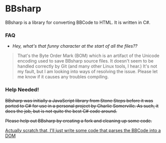 BBsharp
=======

BBsharp is a library for converting BBCode to HTML. It is written in C#.

### FAQ
* *Hey, what's that funny character at the start of all the files??*
> That's the Byte Order Mark (BOM) which is an artifact of the Unicode encoding used to save BBsharp source files. It doesn't seem to be handled correctly by Git (and many other Linux tools, I hear.) It's not my fault, but I am looking into ways of resolving the issue. Please let me know if it causes any troubles compiling.

### Help Needed!

<del>BBsharp was initially a JavaScript library from Stone Steps before it was ported to C# for use in a personal project by Charlie Somerville. As such, it does the job, but is not quite the best C# code around.</del>

<del>Please help out BBsharp by creating a fork and cleaning up some code.</del>

<ins>Actually scratch that, I'll just write some code that parses the BBCode into a DOM</ins>